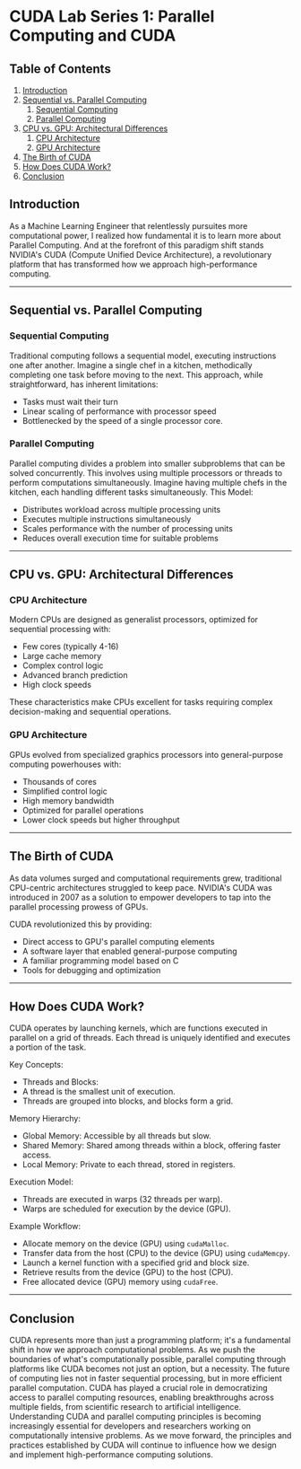 # CUDA Lab Series 1: Parallel Computing and CUDA


## Table of Contents
1. [Introduction](#introduction)
2. [Sequential vs. Parallel Computing](#sequential-vs.-parallel-computing)
    1. [Sequential Computing](#sequential-computing)
    2. [Parallel Computing](#parallel-computing)
3. [CPU vs. GPU: Architectural Differences](#cpu-vs.-gpu:-architectural-differences)
    1. [CPU Architecture](#cpu-architecture)
    1. [GPU Architecture](#gpu-architecture)
4. [The Birth of CUDA](#the-birth-of-cuda)
5. [How Does CUDA Work?](#how-does-cuda-work?)
6. [Conclusion](#conclusion)


## Introduction

As a Machine Learning Engineer that relentlessly pursuites more computational power, I realized how fundamental it is to learn more about Parallel Computing.
And at the forefront of this paradigm shift stands NVIDIA's CUDA (Compute Unified Device Architecture), a revolutionary platform that has transformed how we approach high-performance computing.

---

## Sequential vs. Parallel Computing

### Sequential Computing

Traditional computing follows a sequential model, executing instructions one after another. 
Imagine a single chef in a kitchen, methodically completing one task before moving to the next. This approach, while straightforward, has inherent limitations:
- Tasks must wait their turn
- Linear scaling of performance with processor speed
- Bottlenecked by the speed of a single processor core.

### Parallel Computing

Parallel computing divides a problem into smaller subproblems that can be solved concurrently. This involves using multiple processors or threads to perform computations simultaneously.
Imagine having multiple chefs in the kitchen, each handling different tasks simultaneously. This Model:
- Distributes workload across multiple processing units
- Executes multiple instructions simultaneously
- Scales performance with the number of processing units
- Reduces overall execution time for suitable problems

---

## CPU vs. GPU: Architectural Differences

### CPU Architecture

Modern CPUs are designed as generalist processors, optimized for sequential processing with:
- Few cores (typically 4-16)
- Large cache memory
- Complex control logic
- Advanced branch prediction
- High clock speeds

These characteristics make CPUs excellent for tasks requiring complex decision-making and sequential operations.

### GPU Architecture

GPUs evolved from specialized graphics processors into general-purpose computing powerhouses with:

- Thousands of cores
- Simplified control logic
- High memory bandwidth
- Optimized for parallel operations
- Lower clock speeds but higher throughput

--- 

## The Birth of CUDA
As data volumes surged and computational requirements grew, traditional CPU-centric architectures struggled to keep pace. NVIDIA's CUDA was introduced in 2007 as a solution to empower developers to tap into the parallel processing prowess of GPUs.

CUDA revolutionized this by providing:
- Direct access to GPU's parallel computing elements
- A software layer that enabled general-purpose computing
- A familiar programming model based on C
- Tools for debugging and optimization

---

## How Does CUDA Work?
CUDA operates by launching kernels, which are functions executed in parallel on a grid of threads. Each thread is uniquely identified and executes a portion of the task.

Key Concepts:

- Threads and Blocks:
- A thread is the smallest unit of execution.
- Threads are grouped into blocks, and blocks form a grid.

Memory Hierarchy:
- Global Memory: Accessible by all threads but slow.
- Shared Memory: Shared among threads within a block, offering faster access.
- Local Memory: Private to each thread, stored in registers.

Execution Model:
- Threads are executed in warps (32 threads per warp).
- Warps are scheduled for execution by the device (GPU).

Example Workflow:
- Allocate memory on the device (GPU) using `cudaMalloc`.
- Transfer data from the host (CPU) to the device (GPU) using `cudaMemcpy`.
- Launch a kernel function with a specified grid and block size.
- Retrieve results from the device (GPU) to the host (CPU).
- Free allocated device (GPU) memory using `cudaFree`.

---

## Conclusion
CUDA represents more than just a programming platform; it's a fundamental shift in how we approach computational problems. As we push the boundaries of what's computationally possible, parallel computing through platforms like CUDA becomes not just an option, but a necessity.
The future of computing lies not in faster sequential processing, but in more efficient parallel computation. CUDA has played a crucial role in democratizing access to parallel computing resources, enabling breakthroughs across multiple fields, from scientific research to artificial intelligence.
Understanding CUDA and parallel computing principles is becoming increasingly essential for developers and researchers working on computationally intensive problems. As we move forward, the principles and practices established by CUDA will continue to influence how we design and implement high-performance computing solutions.
